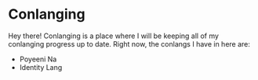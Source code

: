 # Conlanging

Hey there! Conlanging is a place where I will be keeping all of my conlanging progress up to date. 
Right now, the conlangs I have in here are:
  - Poyeeni Na
  - Identity Lang

